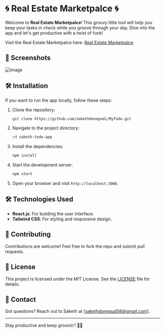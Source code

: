 # 🌀 Real Estate Marketpalce 🌀


Welcome to **Real Estate Marketpalce**! This groovy little tool will help you keep your tasks in check while you groove through your day. Dive into the app and let's get productive with a twist of funk!



Visit the Real Estate Marketpalce here: [Real Estate Marketpalce](https://real-estate420.vercel.app/)


## 📸 Screenshots

![image](https://github.com/sakethdonepudi/RealEstate420/assets/94643857/5330c74e-2578-4164-a417-9d91ec068c95)



## 🛠️ Installation

If you want to run the app locally, follow these steps:

1. Clone the repository:
    ```bash
    git clone https://github.com/sakethdonepudi/MyTodo.git
    ```
2. Navigate to the project directory:
    ```bash
    cd saketh-todo-app
    ```
3. Install the dependencies:
    ```bash
    npm install
    ```
4. Start the development server:
    ```bash
    npm start
    ```
5. Open your browser and visit `http://localhost:3000`.

## 🛠️ Technologies Used

- **React.js**: For building the user interface.
- **Tailwind CSS**: For styling and responsive design.

## 🤝 Contributing
 Contributions are welcome! Feel free to fork the repo and submit pull requests.

## 📜 License

This project is licensed under the MIT License. See the [LICENSE](./LICENSE) file for details.

## 💬 Contact

Got questions? Reach out to Saketh at [sakethdonepud08@gmail.com].

---

Stay productive and keep groovin'! 💃🕺
